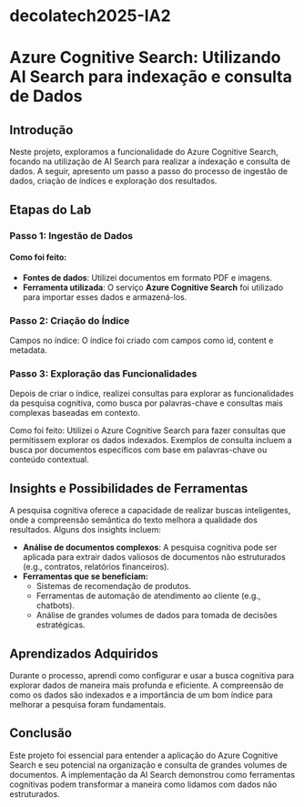 # decolatech2025-IA2

# Azure Cognitive Search: Utilizando AI Search para indexação e consulta de Dados

## Introdução
Neste projeto, exploramos a funcionalidade do Azure Cognitive Search, focando na utilização de AI Search para realizar a indexação e consulta de dados. A seguir, apresento um passo a passo do processo de ingestão de dados, criação de índices e exploração dos resultados.

## Etapas do Lab

### Passo 1: Ingestão de Dados
#### Como foi feito:

- **Fontes de dados**: Utilizei documentos em formato PDF e imagens.
- **Ferramenta utilizada**: O serviço **Azure Cognitive Search** foi utilizado para importar esses dados e armazená-los.
  

### Passo 2: Criação do Índice
Campos no índice: O índice foi criado com campos como id, content e metadata.

### Passo 3: Exploração das Funcionalidades
Depois de criar o índice, realizei consultas para explorar as funcionalidades da pesquisa cognitiva, como busca por palavras-chave e consultas mais complexas baseadas em contexto.

Como foi feito:
Utilizei o Azure Cognitive Search para fazer consultas que permitissem explorar os dados indexados. Exemplos de consulta incluem a busca por documentos específicos com base em palavras-chave ou conteúdo contextual.

## Insights e Possibilidades de Ferramentas
A pesquisa cognitiva oferece a capacidade de realizar buscas inteligentes, onde a compreensão semântica do texto melhora a qualidade dos resultados. Alguns dos insights incluem:
* **Análise de documentos complexos**: A pesquisa cognitiva pode ser aplicada para extrair dados valiosos de documentos não estruturados (e.g., contratos, relatórios financeiros).
* **Ferramentas que se beneficiam:**
  * Sistemas de recomendação de produtos.
  * Ferramentas de automação de atendimento ao cliente (e.g., chatbots).
  * Análise de grandes volumes de dados para tomada de decisões estratégicas.

## Aprendizados Adquiridos
Durante o processo, aprendi como configurar e usar a busca cognitiva para explorar dados de maneira mais profunda e eficiente. A compreensão de como os dados são indexados e a importância de um bom índice para melhorar a pesquisa foram fundamentais.

## Conclusão
Este projeto foi essencial para entender a aplicação do Azure Cognitive Search e seu potencial na organização e consulta de grandes volumes de documentos. A implementação da AI Search demonstrou como ferramentas cognitivas podem transformar a maneira como lidamos com dados não estruturados.
